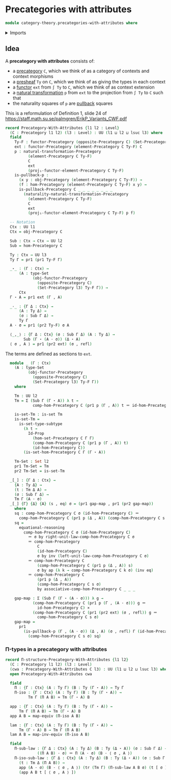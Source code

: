 # Precategories with attributes

```agda
module category-theory.precategories-with-attributes where
```

<details><summary>Imports</summary>

```agda
open import category-theory.functors-precategories
open import category-theory.natural-transformations-functors-precategories
open import category-theory.opposite-precategories
open import category-theory.precategories
open import category-theory.precategory-of-elements-of-a-presheaf
open import category-theory.pullbacks-in-precategories

open import foundation.action-on-identifications-functions
open import foundation.cartesian-product-types
open import foundation.category-of-sets
open import foundation.dependent-pair-types
open import foundation.equivalences
open import foundation.function-extensionality
open import foundation.identity-types
open import foundation.sections
open import foundation.sets
open import foundation.subtypes
open import foundation.transport-along-identifications
open import foundation.universe-levels
```

</details>

## Idea

A **precategory with attributes** consists of:

- a [precategory](category-theory.precategories.md) `C`, which we think of as a
  category of contexts and context morphisms
- a [presheaf](category-theory.presheaf-categories.md) `Ty` on `C`, which we
  think of as giving the types in each context
- a [functor](category-theory.functors-precategories.md) `ext` from `∫ Ty` to
  `C`, which we think of as context extension
- a
  [natural transformation](category-theory.natural-transformations-functors-precategories.md)
  `p` from `ext` to the projection from `∫ Ty` to `C` such that
- the naturality squares of `p` are
  [pullback](category-theory.pullbacks-in-precategories.md) squares

This is a reformulation of Definition 1, slide 24 of
<https://staff.math.su.se/palmgren/ErikP_Variants_CWF.pdf>

```agda
record Precategory-With-Attributes {l1 l2 : Level}
  (C : Precategory l1 l2) (l3 : Level) : UU (l1 ⊔ l2 ⊔ lsuc l3) where
  field
    Ty-F : functor-Precategory (opposite-Precategory C) (Set-Precategory l3)
    ext : functor-Precategory (element-Precategory C Ty-F) C
    p : natural-transformation-Precategory
          (element-Precategory C Ty-F)
          C
          ext
          (proj₁-functor-element-Precategory C Ty-F)
    is-pullback-p :
      (x y : obj-Precategory (element-Precategory C Ty-F)) →
      (f : hom-Precategory (element-Precategory C Ty-F) x y) →
      is-pullback-Precategory C _ _ _ _ _ _ _ _
        (naturality-natural-transformation-Precategory
          (element-Precategory C Ty-F)
          C
          ext
          (proj₁-functor-element-Precategory C Ty-F) p f)

  -- Notation
  Ctx : UU l1
  Ctx = obj-Precategory C

  Sub : Ctx → Ctx → UU l2
  Sub = hom-Precategory C

  Ty : Ctx → UU l3
  Ty Γ = pr1 (pr1 Ty-F Γ)

  _⋆_ : (Γ : Ctx) →
      (A : type-Set
            (obj-functor-Precategory
              (opposite-Precategory C)
              (Set-Precategory l3) Ty-F Γ)) →
      Ctx
  Γ ⋆ A = pr1 ext (Γ , A)

  _·_ : {Γ Δ : Ctx} →
      (A : Ty Δ) →
      (σ : Sub Γ Δ) →
      Ty Γ
  A · σ = pr1 (pr2 Ty-F) σ A

  ⟨_,_⟩ : {Γ Δ : Ctx} (σ : Sub Γ Δ) (A : Ty Δ) →
        Sub (Γ ⋆ (A · σ)) (Δ ⋆ A)
  ⟨ σ , A ⟩ = pr1 (pr2 ext) (σ , refl)
```

The terms are defined as sections to `ext`.

```agda
  module _ (Γ : Ctx)
    (A : type-Set
          (obj-functor-Precategory
            (opposite-Precategory C)
            (Set-Precategory l3) Ty-F Γ))
    where

    Tm : UU l2
    Tm = Σ (Sub Γ (Γ ⋆ A)) λ t →
            comp-hom-Precategory C (pr1 p (Γ , A)) t ＝ id-hom-Precategory C

    is-set-Tm : is-set Tm
    is-set-Tm =
      is-set-type-subtype
        (λ t →
          Id-Prop
            (hom-set-Precategory C Γ Γ)
            (comp-hom-Precategory C (pr1 p (Γ , A)) t)
            (id-hom-Precategory C))
        (is-set-hom-Precategory C Γ (Γ ⋆ A))

    Tm-Set : Set l2
    pr1 Tm-Set = Tm
    pr2 Tm-Set = is-set-Tm

  _[_] : {Γ Δ : Ctx} →
    {A : Ty Δ} →
    (t : Tm Δ A) →
    (σ : Sub Γ Δ) →
    Tm Γ (A · σ)
  _[_] {Γ} {Δ} {A} (s , eq) σ = (pr1 gap-map , pr1 (pr2 gap-map))
    where
    sq : comp-hom-Precategory C σ (id-hom-Precategory C) ＝
      comp-hom-Precategory C (pr1 p (Δ , A)) (comp-hom-Precategory C s σ)
    sq =
      equational-reasoning
        comp-hom-Precategory C σ (id-hom-Precategory C)
          ＝ σ by right-unit-law-comp-hom-Precategory C σ
          ＝ comp-hom-Precategory
              C
              (id-hom-Precategory C)
              σ by inv (left-unit-law-comp-hom-Precategory C σ)
          ＝ comp-hom-Precategory C
              (comp-hom-Precategory C (pr1 p (Δ , A)) s)
              σ by ap (λ k → comp-hom-Precategory C k σ) (inv eq)
          ＝ comp-hom-Precategory C
              (pr1 p (Δ , A))
              (comp-hom-Precategory C s σ)
              by associative-comp-hom-Precategory C _ _ _

    gap-map : Σ (Sub Γ (Γ ⋆ (A · σ))) λ g →
            (comp-hom-Precategory C (pr1 p (Γ , (A · σ))) g ＝
              id-hom-Precategory C) ×
            (comp-hom-Precategory C (pr1 (pr2 ext) (σ , refl)) g ＝
              comp-hom-Precategory C s σ)
    gap-map =
      pr1
        (is-pullback-p (Γ , (A · σ)) (Δ , A) (σ , refl) Γ (id-hom-Precategory C)
          (comp-hom-Precategory C s σ) sq)
```

### Π-types in a precategory with attributes

```agda
record Π-structure-Precategory-With-Attributes {l1 l2}
  (C : Precategory l1 l2) (l3 : Level)
  (cwa : Precategory-With-Attributes C l3) : UU (l1 ⊔ l2 ⊔ lsuc l3) where
  open Precategory-With-Attributes cwa

  field
    Π : {Γ : Ctx} (A : Ty Γ) (B : Ty (Γ ⋆ A)) → Ty Γ
    Π-iso : {Γ : Ctx} (A : Ty Γ) (B : Ty (Γ ⋆ A)) →
          Tm Γ (Π A B) ≃ Tm (Γ ⋆ A) B

  app : {Γ : Ctx} (A : Ty Γ) (B : Ty (Γ ⋆ A)) →
      Tm Γ (Π A B) → Tm (Γ ⋆ A) B
  app A B = map-equiv (Π-iso A B)

  lam : {Γ : Ctx} (A : Ty Γ) (B : Ty (Γ ⋆ A)) →
      Tm (Γ ⋆ A) B → Tm Γ (Π A B)
  lam A B = map-inv-equiv (Π-iso A B)

  field
    Π-sub-law : {Γ Δ : Ctx} (A : Ty Δ) (B : Ty (Δ ⋆ A)) (σ : Sub Γ Δ) →
              ((Π A B) · σ) ＝ Π (A · σ) (B · ⟨ σ , A ⟩)
    Π-iso-sub-law : {Γ Δ : Ctx} (A : Ty Δ) (B : Ty (Δ ⋆ A)) (σ : Sub Γ Δ) →
      (t : Tm Δ (Π A B)) →
      app (A · σ) (B · ⟨ σ , A ⟩) (tr (Tm Γ) (Π-sub-law A B σ) (t [ σ ])) ＝
      (app A B t [ ⟨ σ , A ⟩ ])
```
